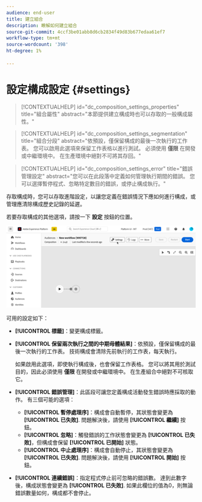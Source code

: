 ```yaml
---
audience: end-user
title: 建立組合
description: 瞭解如何建立組合
source-git-commit: 4ccf3be01abb8d6cb2834f49d83b677edaa61ef7
workflow-type: tm+mt
source-wordcount: '398'
ht-degree: 1%

---
```



# 設定構成設定 {#settings}

>[!CONTEXTUALHELP]
>id="dc_composition_settings_properties"
>title="組合屬性"
>abstract="本節提供建立構成時也可以存取的一般構成屬性。"

>[!CONTEXTUALHELP]
>id="dc_composition_settings_segmentation"
>title="組合分段"
>abstract="依預設，僅保留構成的最後一次執行的工作表。 您可以啟用此選項來保留工作表格以進行測試。 必須使用 **僅限** 在開發或中繼環境中。 在生產環境中絕對不可將其存回。"

>[!CONTEXTUALHELP]
>id="dc_composition_settings_error"
>title="錯誤管理設定"
>abstract="您可以在此段落中定義如何管理執行期間的錯誤。 您可以選擇暫停程式、忽略特定數目的錯誤，或停止構成執行。"

存取構成時，您可以存取進階設定，以讓您定義在錯誤情況下應如何進行構成，或管理應清除構成歷史記錄的延遲。

若要存取構成的其他選項，請按一下 **設定** 按鈕的位置。

![](assets/composition-create-settings.png)

可用的設定如下：

* **[!UICONTROL 標籤]**：變更構成標籤。

* **[!UICONTROL 保留兩次執行之間的中期母體結果]**：依預設，僅保留構成的最後一次執行的工作表。 技術構成會清除先前執行的工作表，每天執行。

  如果啟用此選項，即使執行構成後，也會保留工作表格。 您可以將其用於測試目的，因此必須使用 **僅限** 在開發或中繼環境中。 在生產組合中絕對不可核取它。

* **[!UICONTROL 錯誤管理]**：此區段可讓您定義構成活動發生錯誤時應採取的動作。 有三個可能的選項：

   * **[!UICONTROL 暫停處理序]**：構成會自動暫停，其狀態會變更為 **[!UICONTROL 已失敗]**. 問題解決後，請使用 **[!UICONTROL 繼續]** 按鈕。
   * **[!UICONTROL 忽略]**：觸發錯誤的工作狀態會變更為 **[!UICONTROL 已失敗]**，但構成會保留 **[!UICONTROL 已開始]** 狀態。
   * **[!UICONTROL 中止處理序]**：構成會自動停止，其狀態會變更為 **[!UICONTROL 已失敗]**. 問題解決後，請使用 **[!UICONTROL 開始]** 按鈕。

* **[!UICONTROL 連續錯誤]**：指定程式停止前可忽略的錯誤數。 達到此數字後，構成狀態會變更為 **[!UICONTROL 已失敗]**. 如果此欄位的值為0，則無論錯誤數量如何，構成都不會停止。
